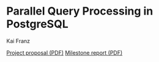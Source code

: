 # Parallel Query Processing in PostgreSQL
Kai Franz

[Project proposal (PDF)](./proposal.pdf)
[Milestone report (PDF)](./milestone.pdf)
